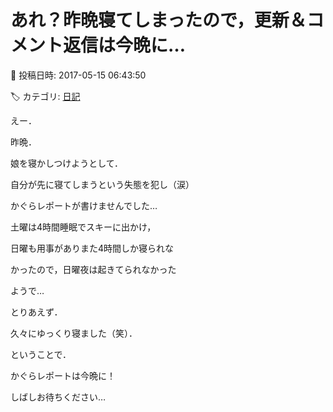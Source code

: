 # あれ？昨晩寝てしまったので，更新＆コメント返信は今晩に…

📅 投稿日時: 2017-05-15 06:43:50

🏷️ カテゴリ: [日記](cc4b5682fb7b8b144980957a978653fb0.md)

えー．


昨晩．


娘を寝かしつけようとして．


自分が先に寝てしまうという失態を犯し（涙）


かぐらレポートが書けませんでした…





土曜は4時間睡眠でスキーに出かけ，


日曜も用事がありまた4時間しか寝られな


かったので，日曜夜は起きてられなかった


ようで…





とりあえず．


久々にゆっくり寝ました（笑）．





ということで．


かぐらレポートは今晩に！


しばしお待ちください…
